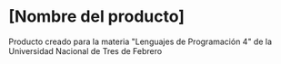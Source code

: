 # [Nombre del producto]

Producto creado para la materia "Lenguajes de Programación 4" de la Universidad Nacional de Tres de Febrero
